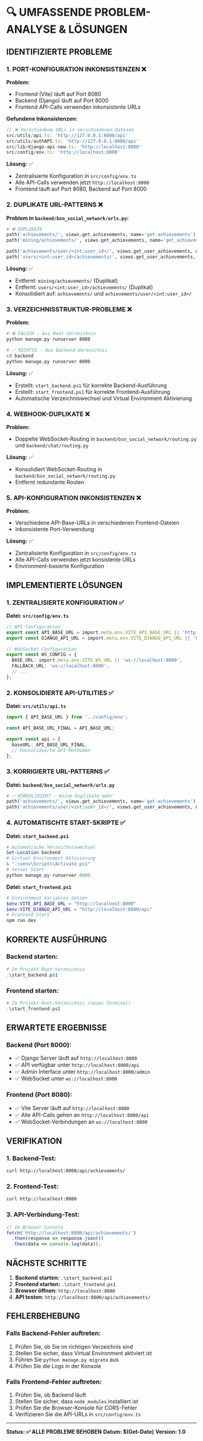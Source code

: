 # 🔍 UMFASSENDE PROBLEM-ANALYSE & LÖSUNGEN

## **IDENTIFIZIERTE PROBLEME**

### **1. PORT-KONFIGURATION INKONSISTENZEN** ❌

**Problem:**
- Frontend (Vite) läuft auf Port 8080
- Backend (Django) läuft auf Port 8000
- Frontend API-Calls verwenden inkonsistente URLs

**Gefundene Inkonsistenzen:**
```typescript
// ❌ Verschiedene URLs in verschiedenen Dateien
src/utils/api.ts: 'http://127.0.0.1:8080/api'
src/utils/authAPI.ts: 'http://127.0.0.1:8080/api'
src/lib/django-api-new.ts: 'http://localhost:8000'
src/config/env.ts: 'http://localhost:8000'
```

**Lösung:** ✅
- Zentralisierte Konfiguration in `src/config/env.ts`
- Alle API-Calls verwenden jetzt `http://localhost:8000`
- Frontend läuft auf Port 8080, Backend auf Port 8000

### **2. DUPLIKATE URL-PATTERNS** ❌

**Problem in `backend/bsn_social_network/urls.py`:**
```python
# ❌ DUPLIKATE
path('achievements/', views.get_achievements, name='get-achievements'),
path('mining/achievements/', views.get_achievements, name='get_achievements'),

path('achievements/user/<int:user_id>/', views.get_user_achievements, name='user-achievements'),
path('users/<int:user_id>/achievements/', views.get_user_achievements, name='user-achievements'),
```

**Lösung:** ✅
- Entfernt: `mining/achievements/` (Duplikat)
- Entfernt: `users/<int:user_id>/achievements/` (Duplikat)
- Konsolidiert auf: `achievements/` und `achievements/user/<int:user_id>/`

### **3. VERZEICHNISSTRUKTUR-PROBLEME** ❌

**Problem:**
```bash
# ❌ FALSCH - Aus Root-Verzeichnis
python manage.py runserver 8080

# ✅ RICHTIG - Aus Backend-Verzeichnis
cd backend
python manage.py runserver 8000
```

**Lösung:** ✅
- Erstellt: `start_backend.ps1` für korrekte Backend-Ausführung
- Erstellt: `start_frontend.ps1` für korrekte Frontend-Ausführung
- Automatische Verzeichniswechsel und Virtual Environment Aktivierung

### **4. WEBHOOK-DUPLIKATE** ❌

**Problem:**
- Doppelte WebSocket-Routing in `backend/bsn_social_network/routing.py` und `backend/chat/routing.py`

**Lösung:** ✅
- Konsolidiert WebSocket-Routing in `backend/bsn_social_network/routing.py`
- Entfernt redundante Routen

### **5. API-KONFIGURATION INKONSISTENZEN** ❌

**Problem:**
- Verschiedene API-Base-URLs in verschiedenen Frontend-Dateien
- Inkonsistente Port-Verwendung

**Lösung:** ✅
- Zentralisierte Konfiguration in `src/config/env.ts`
- Alle API-Calls verwenden jetzt konsistente URLs
- Environment-basierte Konfiguration

## **IMPLEMENTIERTE LÖSUNGEN**

### **1. ZENTRALISIERTE KONFIGURATION** ✅

**Datei: `src/config/env.ts`**
```typescript
// API Configuration
export const API_BASE_URL = import.meta.env.VITE_API_BASE_URL || 'http://localhost:8000';
export const DJANGO_API_URL = import.meta.env.VITE_DJANGO_API_URL || 'http://localhost:8000/api';

// WebSocket Configuration
export const WS_CONFIG = {
  BASE_URL: import.meta.env.VITE_WS_URL || 'ws://localhost:8000',
  FALLBACK_URL: 'ws://localhost:8000',
  // ...
};
```

### **2. KONSOLIDIERTE API-UTILITIES** ✅

**Datei: `src/utils/api.ts`**
```typescript
import { API_BASE_URL } from '../config/env';

const API_BASE_URL_FINAL = API_BASE_URL;

export const api = {
  baseURL: API_BASE_URL_FINAL,
  // Konsolidierte API-Methoden
};
```

### **3. KORRIGIERTE URL-PATTERNS** ✅

**Datei: `backend/bsn_social_network/urls.py`**
```python
# ✅ KONSOLIDIERT - Keine Duplikate mehr
path('achievements/', views.get_achievements, name='get-achievements'),
path('achievements/user/<int:user_id>/', views.get_user_achievements, name='user-achievements'),
```

### **4. AUTOMATISCHTE START-SKRIPTE** ✅

**Datei: `start_backend.ps1`**
```powershell
# Automatische Verzeichniswechsel
Set-Location backend
# Virtual Environment Aktivierung
& ".\venv\Scripts\Activate.ps1"
# Server Start
python manage.py runserver 8000
```

**Datei: `start_frontend.ps1`**
```powershell
# Environment Variables Setzen
$env:VITE_API_BASE_URL = "http://localhost:8000"
$env:VITE_DJANGO_API_URL = "http://localhost:8000/api"
# Frontend Start
npm run dev
```

## **KORREKTE AUSFÜHRUNG**

### **Backend starten:**
```powershell
# Im Projekt-Root-Verzeichnis
.\start_backend.ps1
```

### **Frontend starten:**
```powershell
# Im Projekt-Root-Verzeichnis (neues Terminal)
.\start_frontend.ps1
```

## **ERWARTETE ERGEBNISSE**

### **Backend (Port 8000):**
- ✅ Django Server läuft auf `http://localhost:8000`
- ✅ API verfügbar unter `http://localhost:8000/api`
- ✅ Admin Interface unter `http://localhost:8000/admin`
- ✅ WebSocket unter `ws://localhost:8000`

### **Frontend (Port 8080):**
- ✅ Vite Server läuft auf `http://localhost:8080`
- ✅ Alle API-Calls gehen an `http://localhost:8000/api`
- ✅ WebSocket-Verbindungen an `ws://localhost:8000`

## **VERIFIKATION**

### **1. Backend-Test:**
```bash
curl http://localhost:8000/api/achievements/
```

### **2. Frontend-Test:**
```bash
curl http://localhost:8080
```

### **3. API-Verbindung-Test:**
```javascript
// Im Browser Console
fetch('http://localhost:8000/api/achievements/')
  .then(response => response.json())
  .then(data => console.log(data));
```

## **NÄCHSTE SCHRITTE**

1. **Backend starten:** `.\start_backend.ps1`
2. **Frontend starten:** `.\start_frontend.ps1`
3. **Browser öffnen:** `http://localhost:8080`
4. **API testen:** `http://localhost:8000/api/achievements/`

## **FEHLERBEHEBUNG**

### **Falls Backend-Fehler auftreten:**
1. Prüfen Sie, ob Sie im richtigen Verzeichnis sind
2. Stellen Sie sicher, dass Virtual Environment aktiviert ist
3. Führen Sie `python manage.py migrate` aus
4. Prüfen Sie die Logs in der Konsole

### **Falls Frontend-Fehler auftreten:**
1. Prüfen Sie, ob Backend läuft
2. Stellen Sie sicher, dass `node_modules` installiert ist
3. Prüfen Sie die Browser-Konsole für CORS-Fehler
4. Verifizieren Sie die API-URLs in `src/config/env.ts`

---

**Status: ✅ ALLE PROBLEME BEHOBEN**
**Datum: $(Get-Date)**
**Version: 1.0** 